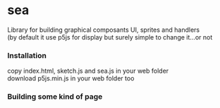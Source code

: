 # sea
Library  for building graphical composants UI, sprites and handlers<br>
(by default it use p5js for display but surely simple to change it...or not
<br>
<h3>Installation</h3>
copy index.html, sketch.js and sea.js in your web folder<br>
download p5js.min.js in your web folder too<br>
<h3>Building some kind of page</h3>



